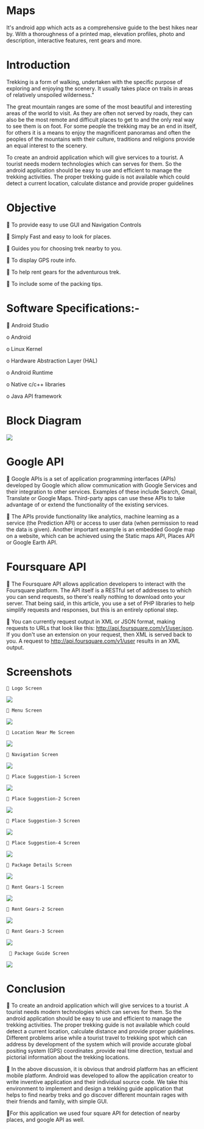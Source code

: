 # Maps
It's android app which acts as a comprehensive guide to the best hikes near by. With a thoroughness of a printed map, elevation profiles, photo and description, interactive features, rent gears and more.

# Introduction

Trekking is a form of walking, undertaken with the specific purpose of exploring and enjoying the scenery. It usually takes place on trails in areas of relatively unspoiled wilderness."

The great mountain ranges are some of the most beautiful and interesting areas of the world to visit. As they are often not served by roads, they can also be the most remote and difficult places to get to and the only real way to see them is on foot. For some people the trekking may be an end in itself, for others it is a means to enjoy the magnificent panoramas and often the peoples of the mountains with their culture, traditions and religions provide an equal interest to the scenery.

To create an android application which will give services to a tourist. A tourist needs modern technologies which can serves for them. So the android application should be easy to use and efficient to manage the trekking activities. The proper trekking guide is not available which could detect a current location, calculate distance and provide proper guidelines

# Objective

	To provide easy to use GUI and Navigation Controls

	 Simply Fast and easy to look for places.

	 Guides you for choosing trek nearby to you.

	To display GPS route info.

	To help rent gears for the adventurous trek.

	To include some of the packing tips.

# Software Specifications:-

	Android Studio

  o Android
  
  o	Linux Kernel
  
  o	Hardware Abstraction Layer (HAL)
  
  o	Android Runtime
  
  o	Native c/c++ libraries
  
  o	Java API framework
  
# Block Diagram

![](Images/BlockDiagram.png)

# Google API

   Google APIs is a set of application programming interfaces (APIs) developed by Google which allow communication with Google Services and their integration to other services. Examples of these include Search, Gmail, Translate or Google Maps. Third-party apps can use these APIs to take advantage of or extend the functionality of the existing services.

  	The APIs provide functionality like analytics, machine learning as a service (the Prediction API) or access to user data (when permission to read the data is given). Another important example is an embedded Google map on a website, which can be achieved using the Static maps API, Places API or Google Earth API.
  
# Foursquare API

  The Foursquare API allows application developers to interact with the Foursquare platform. The API itself is a RESTful set of addresses to which you can send requests, so there's really nothing to download onto your server. That being said, in this article, you use a set of PHP libraries to help simplify requests and responses, but this is an entirely optional step.
 
  You can currently request output in XML or JSON format, making requests to URLs that look like this: http://api.foursquare.com/v1/user.json. If you don't use an extension on your request, then XML is served back to you. A request to http://api.foursquare.com/v1/user results in an XML output.
 
 # Screenshots
    
     Logo Screen
 ![](Images/Logo.png)
 
     Menu Screen
 ![](Images/Menu.png)
  
     Location Near Me Screen
  ![](Images/LocationNearMe.png) 
  
     Navigation Screen
  ![](Images/Navigation.png) 
  
     Place Suggestion-1 Screen
  ![](Images/PlaceSuggestion1.png)
  
     Place Suggestion-2 Screen
  ![](Images/PlaceSuggestion2.png)
  
     Place Suggestion-3 Screen
  ![](Images/PlaceSuggestion3.png)
  
     Place Suggestion-4 Screen
  ![](Images/PlaceSuggestion4.png)
  
     Package Details Screen
  ![](Images/PackageDetails.png)
  
     Rent Gears-1 Screen
  ![](Images/RentGears1.png)
  
     Rent Gears-2 Screen
  ![](Images/RentGears2.png)
  
     Rent Gears-3 Screen
  ![](Images/RentGears3.png)
  
      Package Guide Screen
  ![](Images/PackageGuide.png)
    
 # Conclusion
 
  To create an android application which will give services to a tourist .A tourist needs modern technologies which can serves for them. So the android application should be easy to use and efficient to manage the trekking activities. The proper trekking guide is not available which could detect a current location, calculate distance and provide proper guidelines. Different problems arise while a tourist travel to trekking spot which can address by development of the system which will provide accurate global positing system (GPS) coordinates ,provide real time direction, textual and pictorial information about the trekking locations. 
 
   In the above discussion, it is obvious that android platform has an efficient mobile platform. Android was developed to allow the application creator to write inventive application and their individual source code. We take this environment to implement and design a trekking guide application that helps to find nearby treks and go discover different mountain rages with their friends and family, with simple GUI.
  
  For this application we used four square API for detection of nearby places, and google API as well.
  
  

 
 
 
 

